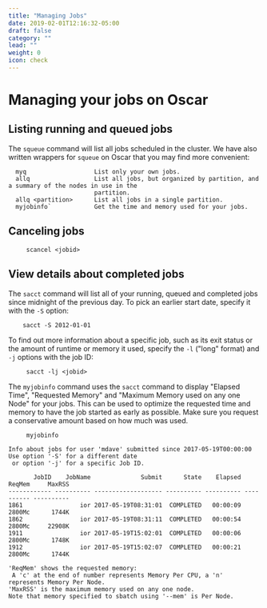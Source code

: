 ```yaml
---
title: "Managing Jobs"
date: 2019-02-01T12:16:32-05:00
draft: false
category: ""
lead: ""
weight: 0
icon: check
---
```


# Managing your jobs on Oscar

## Listing running and queued jobs

The `squeue` command will list all jobs scheduled in the cluster. We
have also written wrappers for `squeue` on Oscar that you may find more
convenient:

````
  myq                   List only your own jobs.
  allq                  List all jobs, but organized by partition, and a summary of the nodes in use in the
                        partition.
  allq <partition>      List all jobs in a single partition.
  myjobinfo`            Get the time and memory used for your jobs.
````

## Canceling jobs

````
     scancel <jobid>
````

## View details about completed jobs

The `sacct` command will list all of your running, queued and completed
jobs since midnight of the previous day. To pick an earlier start date,
specify it with the `-S` option:

````
    sacct -S 2012-01-01
````

To find out more information about a specific job, such as its exit
status or the amount of runtime or memory it used, specify the `-l`
("long" format) and `-j` options with the job ID:

````
     sacct -lj <jobid>
````

The `myjobinfo` command uses the `sacct` command to display "Elapsed
Time", "Requested Memory" and "Maximum Memory used on any one Node" for
your jobs. This can be used to optimize the requested time and memory to
have the job started as early as possible. Make sure you request a
conservative amount based on how much was used.

````
     myjobinfo
````

    Info about jobs for user 'mdave' submitted since 2017-05-19T00:00:00
    Use option '-S' for a different date
     or option '-j' for a specific Job ID.

           JobID    JobName              Submit      State    Elapsed     ReqMem     MaxRSS
    ------------ ---------- ------------------- ---------- ---------- ---------- ----------
    1861                ior 2017-05-19T08:31:01  COMPLETED   00:00:09     2800Mc      1744K
    1862                ior 2017-05-19T08:31:11  COMPLETED   00:00:54     2800Mc     22908K
    1911                ior 2017-05-19T15:02:01  COMPLETED   00:00:06     2800Mc      1748K
    1912                ior 2017-05-19T15:02:07  COMPLETED   00:00:21     2800Mc      1744K

    'ReqMem' shows the requested memory:
     A 'c' at the end of number represents Memory Per CPU, a 'n' represents Memory Per Node.
    'MaxRSS' is the maximum memory used on any one node.
    Note that memory specified to sbatch using '--mem' is Per Node.


